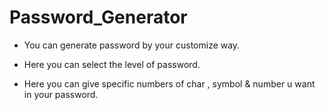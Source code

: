 # Password_Generator
 * You can generate password by your customize way.

 * Here you can select the level of password.

 * Here you can give specific numbers of char , symbol & number u want in your password.
